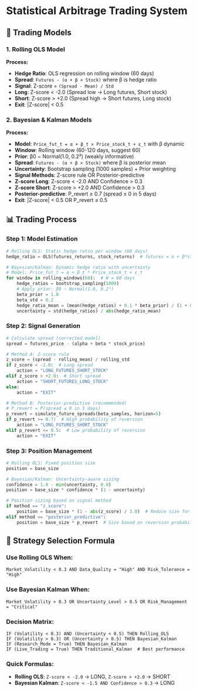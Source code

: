# Statistical Arbitrage Trading System

## 🎯 Trading Models

### 1. Rolling OLS Model
**Process:**
- **Hedge Ratio**: OLS regression on rolling window (60 days)
- **Spread**: `Futures - (α + β × Stock)` where β is hedge ratio
- **Signal**: Z-score = `(Spread - Mean) / Std`
- **Long**: Z-score < -2.0 (Spread low → Long futures, Short stock)
- **Short**: Z-score > +2.0 (Spread high → Short futures, Long stock)
- **Exit**: |Z-score| < 0.5

### 2. Bayesian & Kalman Models
**Process:**
- **Model**: `Price_fut_t = α + β_t × Price_stock_t + ε_t` with β dynamic
- **Window**: Rolling window (60-120 days, suggest 60)
- **Prior**: β0 ~ Normal(1.0, 0.2²) (weakly informative)
- **Spread**: `Futures - (α + β × Stock)` where β is posterior mean
- **Uncertainty**: Bootstrap sampling (1000 samples) + Prior weighting
- **Signal Methods**: Z-score rule OR Posterior-predictive
- **Z-score Long**: Z-score < -2.0 AND Confidence > 0.3
- **Z-score Short**: Z-score > +2.0 AND Confidence > 0.3
- **Posterior-predictive**: P_revert ≥ 0.7 (spread ≤ 0 in 5 days)
- **Exit**: |Z-score| < 0.5 OR P_revert ≤ 0.5

## 📊 Trading Process


### Step 1: Model Estimation
```python
# Rolling OLS: Static hedge ratio per window (60 days)
hedge_ratio = OLS(futures_returns, stock_returns)  # futures = α + β*stock

# Bayesian/Kalman: Dynamic hedge ratio with uncertainty
# Model: Price_fut_t = α + β_t * Price_stock_t + ε_t
for window in rolling_windows(60):  # W = 60 days
    hedge_ratios = bootstrap_sampling(1000)
    # Apply prior: β0 ~ Normal(1.0, 0.2²)
    beta_prior = 1.0
    beta_std = 0.2
    hedge_ratio_mean = (mean(hedge_ratios) + 0.1 * beta_prior) / (1 + 0.1)
    uncertainty = std(hedge_ratios) / abs(hedge_ratio_mean)
```

### Step 2: Signal Generation
```python
# Calculate spread (corrected model)
spread = futures_price - (alpha + beta * stock_price)

# Method A: Z-score rule
z_score = (spread - rolling_mean) / rolling_std
if z_score < -2.0:  # Long spread
    action = "LONG_FUTURES_SHORT_STOCK"
elif z_score > +2.0:  # Short spread
    action = "SHORT_FUTURES_LONG_STOCK"
else:
    action = "EXIT"

# Method B: Posterior-predictive (recommended)
# P_revert = P(spread ≤ 0 in 5 days)
p_revert = simulate_future_spreads(beta_samples, horizon=5)
if p_revert >= 0.7:  # High probability of reversion
    action = "LONG_FUTURES_SHORT_STOCK"
elif p_revert <= 0.5:  # Low probability of reversion
    action = "EXIT"
```

### Step 3: Position Management
```python
# Rolling OLS: Fixed position size
position = base_size

# Bayesian/Kalman: Uncertainty-aware sizing
confidence = 1.0 - min(uncertainty, 0.8)
position = base_size * confidence * (1 - uncertainty)

# Position sizing based on signal method
if method == "z_score":
    position = base_size * (1 - abs(z_score) / 3.0)  # Reduce size for extreme z-scores
elif method == "posterior_predictive":
    position = base_size * p_revert  # Size based on reversion probability
```

## 🎯 Strategy Selection Formula

### Use Rolling OLS When:
```
Market_Volatility < 0.3 AND Data_Quality = "High" AND Risk_Tolerance = "High"
```

### Use Bayesian Kalman When:
```
Market_Volatility > 0.3 OR Uncertainty_Level > 0.5 OR Risk_Management = "Critical"
```

### Decision Matrix:
```
IF (Volatility < 0.3) AND (Uncertainty < 0.5) THEN Rolling_OLS
IF (Volatility > 0.3) OR (Uncertainty > 0.5) THEN Bayesian_Kalman
IF (Research_Mode = True) THEN Bayesian_Kalman
IF (Live_Trading = True) THEN Traditional_Kalman  # Best performance
```

### Quick Formulas:
- **Rolling OLS**: `Z-score < -2.0` → LONG, `Z-score > +2.0` → SHORT
- **Bayesian Kalman**: `Z-score < -1.5 AND Confidence > 0.3` → LONG 
